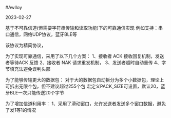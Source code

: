 #Awlloy

2023-02-27


基于不可靠信道(但需要字符串传输和读取功能)下的可靠通信实现
例如支持：串口通信，网络UDP协议，蓝牙BLE等

该协议为精简协议，

为了实现可靠通信，采用了以下几个方案：
    1、接收者 ACK 接收回复机制，发送者等待ACK 反馈
    2、接收者 NAK 请求重发机制，
    3、发送者超时自动重传
    4、字节填充法避免误判头部

为了能够传输更大的数据包： 
    对于大的数据包自动拆分为多个小数据包，理论上可拆出无限个包，但不建议超过255个包
    宏定义PACK_SIZE可设置，默认20，蓝牙BLE一次只能传送20个字节

为了增加信道利用率：
    1、采用了滑动窗口，允许发送者发送多个窗口数据，避免了发1等1的情况